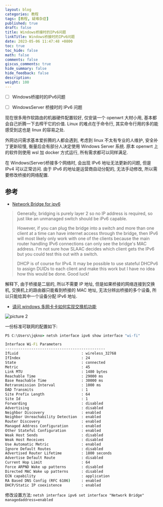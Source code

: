```yaml
---
layout: blog
categories: 教程
tags: [教程, 疑难杂症]
published: true
draft: false
title: Windows桥接时的IPv6问题
linkTitle: Windows桥接时的IPv6问题
date: 2023-05-06 11:47:48 +0800
toc: true
toc_hide: false
math: false
comments: false
giscus_comments: true
hide_summary: false
hide_feedback: false
description: 
weight: 100
---
```


- [ ] Windows桥接时的IPv6问题

- [ ] WindowsServer 桥接时的 IPv6 问题

现在很多用作软路由的机器硬件配置较好, 仅安装一个 openwrt 大材小用, 基本都会自己折腾一下去榨干它的价值. Linux 的难点在于命令行, 其实命令行用的多的能感受到这也是 linux 的容易之处.

外网访问需求基本爱折腾的人都会遇到, 考虑到 linux 不太有专业的人维护, 安全补丁更新较慢, 衡量后会有部分人决定使用 Windows Server 系统. 原本 openwrt 上的软件则使用 wsl 加 docker 方式运行, 所有需求都可以同样满足.

在 Windows(Server)桥接多个网络时, 会出现 IPv6 地址无法更新的问题, 但是 IPv4 可以正常访问. 由于 IPv6 的地址是运营商自动分配的, 无法手动修改, 所以需要修改桥接的网络配置.

## 参考

- [Network Bridge for ipv6](https://forums.tomshardware.com/threads/network-bridge-for-ipv6.3118590/)

> Generally, bridging is purely layer 2 so no IP address is required, so just like an unmanaged switch should be iPv6 capable.
>
> However, if you can plug the bridge into a switch and more than one client at a time can have internet access through the bridge, then IPv6 will most likely only work with one of the clients because the main router handling IPv6 connections can only see the bridge's MAC address. I'm not sure how SLAAC decides which client gets the IPv6 but you could test this out with a switch.
>
> DHCP is of course for IPv4. It may be possible to use stateful DHCPv6 to assign DUIDs to each client and make this work but I have no idea how this would be done. Good luck!

解释下, 由于桥接是二层的, 所以不需要 IP 地址, 但是如果桥接的网络连接到交换机, 交换机上的路由器只能看到桥接的 MAC 地址, 无法分辨出桥接的多个设备, 所以只能给其中一个设备分配 IPv6 地址.

- [请问 windows 多网卡卡如何实现交换机功能](https://www.chiphell.com/forum.php?mod=viewthread&tid=2458976&extra=page%3D1&mobile=no)

![picture 2](https://s2.loli.net/2023/05/06/y7mtlGhBWjA82Es.png)

一份标准可联网的配置如下:

```bat
PS C:\Users\jqkno> netsh interface ipv6 show interface "wi-fi"

Interface Wi-Fi Parameters
----------------------------------------------
IfLuid                             : wireless_32768
IfIndex                            : 24
State                              : connected
Metric                             : 45
Link MTU                           : 1480 bytes
Reachable Time                     : 29000 ms
Base Reachable Time                : 30000 ms
Retransmission Interval            : 1000 ms
DAD Transmits                      : 1
Site Prefix Length                 : 64
Site Id                            : 1
Forwarding                         : disabled
Advertising                        : disabled
Neighbor Discovery                 : enabled
Neighbor Unreachability Detection  : enabled
Router Discovery                   : enabled
Managed Address Configuration      : enabled
Other Stateful Configuration       : enabled
Weak Host Sends                    : disabled
Weak Host Receives                 : disabled
Use Automatic Metric               : enabled
Ignore Default Routes              : disabled
Advertised Router Lifetime         : 1800 seconds
Advertise Default Route            : disabled
Current Hop Limit                  : 64
Force ARPND Wake up patterns       : disabled
Directed MAC Wake up patterns      : disabled
ECN capability                     : application
RA Based DNS Config (RFC 6106)     : enabled
DHCP/Static IP coexistence         : enabled
```

修改设置方法: `netsh interface ipv6 set interface "Network Bridge" managedaddress=enabled`